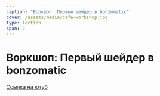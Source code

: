 ```yaml
---
caption: "Воркшоп: Первый шейдер в bonzomatic"
cover: /assets/media/cafe-workshop.jpg
type: lection
span: 2
---
```


# Воркшоп: Первый шейдер в bonzomatic

[Ссылка на ютуб](https://www.youtube.com/watch?v=8OoG-l3Wl8c&t=5s)
